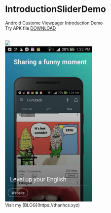# IntroductionSliderDemo
Android Custome Viewpager Introduction Demo <br/>
Try APK file [DOWNLOAD](https://github.com/thanhcs94/IntroductionSliderDemo/blob/master/app-debug.apk) <br/>

<br/>
<img height = "500" , src = "https://github.com/thanhcs94/IntroductionSliderDemo/blob/master/giphy.gif"/>
<br/>
<img height = "500" , src = "https://github.com/thanhcs94/IntroductionSliderDemo/blob/master/device-2016-07-19-132511.png"/>
<br/>Visit my [BLOG](https://thanhcs.xyz)
